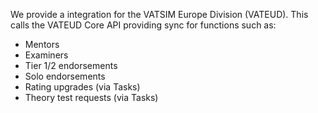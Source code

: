<!-- markdownlint-disable first-line-heading -->

We provide a integration for the VATSIM Europe Division (VATEUD). This calls the VATEUD Core API providing sync for functions such as:

- Mentors
- Examiners
- Tier 1/2 endorsements
- Solo endorsements
- Rating upgrades (via Tasks) 
- Theory test requests (via Tasks)